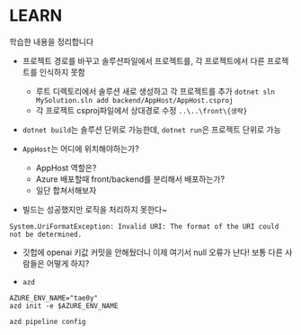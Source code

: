 # LEARN
학습한 내용을 정리합니다

- 프로젝트 경로를 바꾸고 솔루션파일에서 프로젝트를, 각 프로젝트에서 다른 프로젝트를 인식하지 못함
  - 루트 디렉토리에서 솔루션 새로 생성하고 각 프로젝트를 추가 `dotnet sln MySolution.sln add backend/AppHost/AppHost.csproj`
  - 각 프로젝트 csproj파일에서 상대경로 수정 `..\..\front\{생략}`

- `dotnet build`는 솔루션 단위로 가능한데, `dotnet run`은 프로젝트 단위로 가능

- `AppHost`는 어디에 위치해야하는가?
  - AppHost 역할은?
  - Azure 배포할때 front/backend를 분리해서 배포하는가?
  - 일단 합쳐서해보자

- 빌드는 성공했지만 로직을 처리하지 못한다~
```
System.UriFormatException: Invalid URI: The format of the URI could not be determined.
```

- 깃헙에 openai 키값 커밋을 안해뒀더니 이제 여기서 null 오류가 난다! 보통 다른 사람들은 어떻게 하지? 

- `azd`
```
AZURE_ENV_NAME="tae0y"
azd init -e $AZURE_ENV_NAME

azd pipeline config
```

